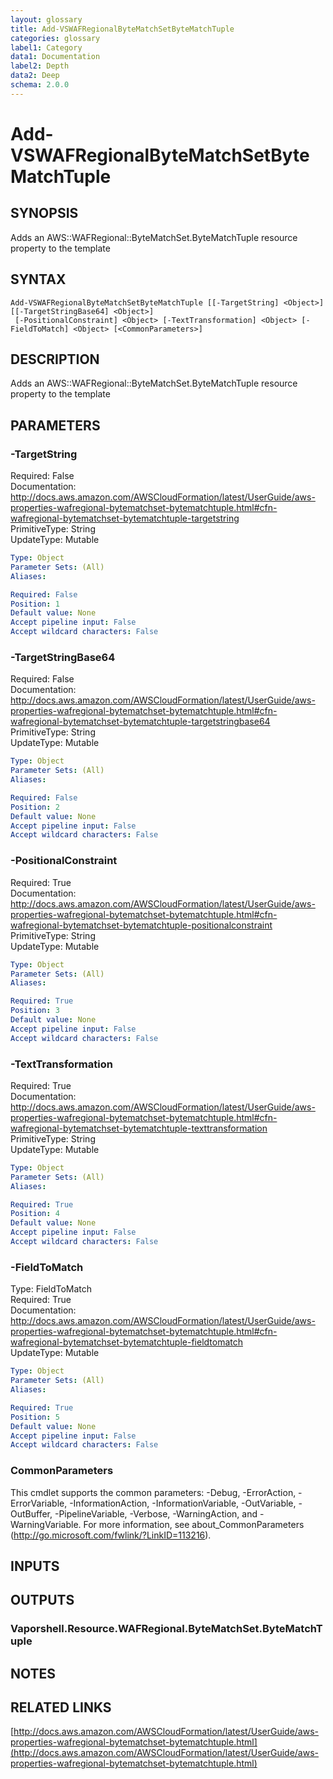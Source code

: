 ```yaml
---
layout: glossary
title: Add-VSWAFRegionalByteMatchSetByteMatchTuple
categories: glossary
label1: Category
data1: Documentation
label2: Depth
data2: Deep
schema: 2.0.0
---
```


# Add-VSWAFRegionalByteMatchSetByteMatchTuple

## SYNOPSIS
Adds an AWS::WAFRegional::ByteMatchSet.ByteMatchTuple resource property to the template

## SYNTAX

```
Add-VSWAFRegionalByteMatchSetByteMatchTuple [[-TargetString] <Object>] [[-TargetStringBase64] <Object>]
 [-PositionalConstraint] <Object> [-TextTransformation] <Object> [-FieldToMatch] <Object> [<CommonParameters>]
```

## DESCRIPTION
Adds an AWS::WAFRegional::ByteMatchSet.ByteMatchTuple resource property to the template

## PARAMETERS

### -TargetString
Required: False    
Documentation: http://docs.aws.amazon.com/AWSCloudFormation/latest/UserGuide/aws-properties-wafregional-bytematchset-bytematchtuple.html#cfn-wafregional-bytematchset-bytematchtuple-targetstring    
PrimitiveType: String    
UpdateType: Mutable

```yaml
Type: Object
Parameter Sets: (All)
Aliases:

Required: False
Position: 1
Default value: None
Accept pipeline input: False
Accept wildcard characters: False
```

### -TargetStringBase64
Required: False    
Documentation: http://docs.aws.amazon.com/AWSCloudFormation/latest/UserGuide/aws-properties-wafregional-bytematchset-bytematchtuple.html#cfn-wafregional-bytematchset-bytematchtuple-targetstringbase64    
PrimitiveType: String    
UpdateType: Mutable

```yaml
Type: Object
Parameter Sets: (All)
Aliases:

Required: False
Position: 2
Default value: None
Accept pipeline input: False
Accept wildcard characters: False
```

### -PositionalConstraint
Required: True    
Documentation: http://docs.aws.amazon.com/AWSCloudFormation/latest/UserGuide/aws-properties-wafregional-bytematchset-bytematchtuple.html#cfn-wafregional-bytematchset-bytematchtuple-positionalconstraint    
PrimitiveType: String    
UpdateType: Mutable

```yaml
Type: Object
Parameter Sets: (All)
Aliases:

Required: True
Position: 3
Default value: None
Accept pipeline input: False
Accept wildcard characters: False
```

### -TextTransformation
Required: True    
Documentation: http://docs.aws.amazon.com/AWSCloudFormation/latest/UserGuide/aws-properties-wafregional-bytematchset-bytematchtuple.html#cfn-wafregional-bytematchset-bytematchtuple-texttransformation    
PrimitiveType: String    
UpdateType: Mutable

```yaml
Type: Object
Parameter Sets: (All)
Aliases:

Required: True
Position: 4
Default value: None
Accept pipeline input: False
Accept wildcard characters: False
```

### -FieldToMatch
Type: FieldToMatch    
Required: True    
Documentation: http://docs.aws.amazon.com/AWSCloudFormation/latest/UserGuide/aws-properties-wafregional-bytematchset-bytematchtuple.html#cfn-wafregional-bytematchset-bytematchtuple-fieldtomatch    
UpdateType: Mutable

```yaml
Type: Object
Parameter Sets: (All)
Aliases:

Required: True
Position: 5
Default value: None
Accept pipeline input: False
Accept wildcard characters: False
```

### CommonParameters
This cmdlet supports the common parameters: -Debug, -ErrorAction, -ErrorVariable, -InformationAction, -InformationVariable, -OutVariable, -OutBuffer, -PipelineVariable, -Verbose, -WarningAction, and -WarningVariable.
For more information, see about_CommonParameters (http://go.microsoft.com/fwlink/?LinkID=113216).

## INPUTS

## OUTPUTS

### Vaporshell.Resource.WAFRegional.ByteMatchSet.ByteMatchTuple

## NOTES

## RELATED LINKS

[http://docs.aws.amazon.com/AWSCloudFormation/latest/UserGuide/aws-properties-wafregional-bytematchset-bytematchtuple.html](http://docs.aws.amazon.com/AWSCloudFormation/latest/UserGuide/aws-properties-wafregional-bytematchset-bytematchtuple.html)

